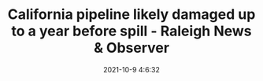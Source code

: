 ---
"title": "California pipeline likely damaged up to a year before spill - Raleigh News & Observer"
"date": "2021-10-9 4:6:32"
"feed_name": "GOOGLENEWSDRILLING"
"feed_website": "https://news.google.com/search?q=drilling%2Bincident&hl=en-US&gl=US&ceid=US:en"
"feed_rss": "https://news.google.com/rss/search?q=drilling%2Bincident&hl=en-US&gl=US&ceid=US:en"
"link": "https://www.newsobserver.com/news/business/article254853762.html"
"source": "{'href': 'https://www.newsobserver.com', 'title': 'Raleigh News & Observer'}"
"file": "_posts/2021-1-1-6fbc517f831967db1a004c53418bda853df135c3.md"
"accident": "1"
"drilling": "0"
"dead": "0"
"injured": "0"
"arrested": "0"
"place": "unknown place"
"where": "unknown site"
"causes": "unknown"
"place_uri": "unknown place"
---